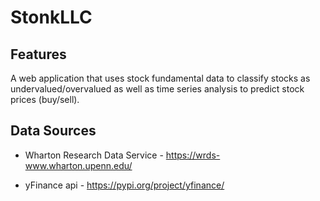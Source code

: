 # StonkLLC

## Features
A web application that uses stock fundamental data to classify stocks as undervalued/overvalued as well as time series analysis to predict stock prices (buy/sell).


## Data Sources
- Wharton Research Data Service - https://wrds-www.wharton.upenn.edu/

- yFinance api - https://pypi.org/project/yfinance/
